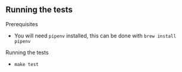 ## Running the tests

Prerequisites
  - You will need `pipenv` installed, this can be done with `brew install pipenv`

Running the tests
  - `make test`
